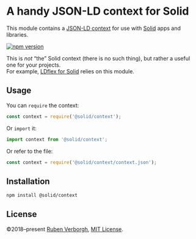 # A handy JSON-LD context for Solid
This module contains a [JSON-LD context](https://www.w3.org/TR/json-ld/#the-context)
for use with [Solid](https://solid.mit.edu/) apps and libraries.

[![npm version](https://img.shields.io/npm/v/@solid/context.svg)](https://www.npmjs.com/package/@solid/context)

This is _not_ “the” Solid context (there is no such thing),
but rather a useful one for your projects.
<br>
For example, [LDflex for Solid](https://github.com/solid/query-ldflex/)
relies on this module.

## Usage
You can `require` the context:
```javascript
const context = require('@solid/context');
```

Or `import` it:
```javascript
import context from '@solid/context';
```

Or refer to the file:
```javascript
const context = require('@solid/context/context.json');
```

## Installation
```bash
npm install @solid/context
```

## License
©2018–present [Ruben Verborgh](https://ruben.verborgh.org/),
[MIT License](https://github.com/solid/context/blob/master/LICENSE.md).
